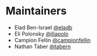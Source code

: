 # Maintainers
* Elad Ben-Israel [@eladb](https://github.com/eladb)
* Eli Polonsky [@iliapolo](https://github.com/iliapolo)
* Campion Fellin [@campionfellin](https://github.com/campionfellin)
* Nathan Taber [@tabern](https://github.com/tabern)
